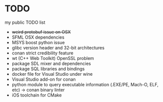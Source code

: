 # TODO
my public TODO list

- ~~weird protobuf issue on OSX~~
- SFML OSX dependencies
- MSYS boost python issue
- glibc version header and 32-bit architectures
- conan strict credibility feature
- wt (C++ Web Toolkit) OpenSSL problem
- package SDL mixer and dependencies
- package SQL libraries and bindings
- docker file for Visual Studio under wine
- Visual Studio add-on for conan
- python module to query executable information (.EXE/PE, Mach-O, ELF, etc) -> conan binary linter
- iOS toolchain for CMake
